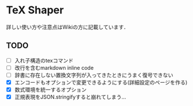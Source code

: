 # TeX Shaper

詳しい使い方や注意点はWikiの方に記載しています．

## TODO

* [ ] 入れ子構造のtexコマンド
* [ ] 改行を含むmarkdown inline code
* [ ] 辞書に存在しない置換文字列が入ってきたときにうまく復号できない
* [X] エンコードもオプションで変更できるようにする(詳細設定のページを作る)
* [X] 数式環境を統一するオプション
* [X] 正規表現をJSON.stringifyすると崩れてしまう…
